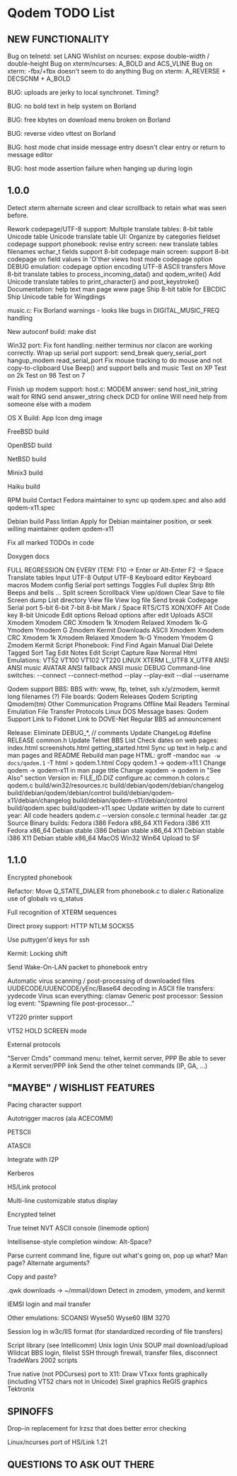 Qodem TODO List
===============

NEW FUNCTIONALITY
-----------------

Bug on telnetd: set LANG
Wishlist on ncurses: expose double-width / double-height
Bug on xterm/ncurses: A_BOLD and ACS_VLINE
Bug on xterm: -fbx/+fbx doesn't seem to do anything
Bug on xterm: A_REVERSE + DECSCNM + A_BOLD

BUG: uploads are jerky to local synchronet.  Timing?

BUG: no bold text in help system on Borland

BUG: free kbytes on download menu broken on Borland

BUG: reverse video vttest on Borland

BUG: host mode chat inside message entry doesn't clear entry or return
     to message editor

BUG: host mode assertion failure when hanging up during login

1.0.0
-----

Detect xterm alternate screen and clear scrollback to retain what was
seen before.

Rework codepage/UTF-8 support:
  Multiple translate tables:
    8-bit table
    Unicode table
  Unicode translate table UI:
    Organize by categories
  fieldset codepage support
  phonebook:
    revise entry screen:
      new translate tables filenames
      wchar_t fields support 8-bit codepage
    main screen: support 8-bit codepage on field values in 'O'ther views
  host mode codepage option
  DEBUG emulation:
    codepage option
    encoding UTF-8
  ASCII transfers
  Move 8-bit translate tables to process_incoming_data() and
    qodem_write()
  Add Unicode translate tables to print_character() and
    post_keystroke()
  Documentation:
    help text
    man page
    www page
  Ship 8-bit table for EBCDIC
  Ship Unicode table for Wingdings


music.c:
  Fix Borland warnings - looks like bugs in DIGITAL_MUSIC_FREQ handling


New autoconf build:
  make dist


Win32 port:
  Fix font handling: neither terminus nor clacon are working correctly.
  Wrap up serial port support:
    send_break
    query_serial_port
    hangup_modem
    read_serial_port
  Fix mouse tracking to do mouse and not copy-to-clipboard
  Use Beep() and support bells and music
  Test on XP
  Test on 2k
  Test on 98
  Test on 7


Finish up modem support:
  host.c:
    MODEM answer:
      send host_init_string
      wait for RING
      send answer_string
      check DCD for online
  Will need help from someone else with a modem


OS X Build:
  App Icon
  dmg image

FreeBSD build

OpenBSD build

NetBSD build

Minix3 build

Haiku build

RPM build
  Contact Fedora maintainer to sync up qodem.spec and also add
  qodem-x11.spec

Debian build
  Pass lintian
  Apply for Debian maintainer position, or seek willing maintainer
  qodem
  qodem-x11


Fix all marked TODOs in code


Doxygen docs



FULL REGRESSION ON EVERY ITEM:
  F10 -> Enter or Alt-Enter
  F2 -> Space
  Translate tables
    Input
      UTF-8
    Output
      UTF-8
  Keyboard editor
  Keyboard macros
  Modem config
  Serial port settings
  Toggles
    Full duplex
    Strip 8th
    Beeps and bells
    ...
  Split screen
  Scrollback
    View up/down
    Clear
    Save to file
  Screen dump
  List directory
  View file
  View log file
  Send break
  Codepage
  Serial port
    5-bit
    6-bit
    7-bit
    8-bit
    Mark / Space
    RTS/CTS
    XON/XOFF
  Alt Code key
    8-bit
    Unicode
  Edit options
    Reload options after edit
  Uploads
    ASCII
    Xmodem
    Xmodem CRC
    Xmodem 1k
    Xmodem Relaxed
    Xmodem 1k-G
    Ymodem
    Ymodem G
    Zmodem
    Kermit
  Downloads
    ASCII
    Xmodem
    Xmodem CRC
    Xmodem 1k
    Xmodem Relaxed
    Xmodem 1k-G
    Ymodem
    Ymodem G
    Zmodem
    Kermit
  Script
  Phonebook:
    Find
    Find Again
    Manual Dial
    Delete Tagged
    Sort
    Tag
    Edit Notes
    Edit Script
  Capture
    Raw
    Normal
    Html
  Emulations:
    VT52
    VT100
    VT102
    VT220
    LINUX
    XTERM
    L_UTF8
    X_UTF8
    ANSI
      ANSI music
    AVATAR
      ANSI fallback
        ANSI music
    DEBUG
  Command-line switches:
    --connect
    --connect-method
    --play
    --play-exit
    --dial
    --username

Qodem support BBS:
  BBS with:
    www, ftp, telnet, ssh
    x/y/zmodem, kermit
    long filenames (?)
  File boards:
    Qodem Releases
    Qodem Scripting
    Qmodem(tm)
    Other Communication Programs
    Offline Mail Readers
    Terminal Emulation
    File Transfer Protocols
    Linux
    DOS
  Message bases:
    Qodem Support
  Link to Fidonet
  Link to DOVE-Net
  Regular BBS ad announcement


Release:
  Eliminate DEBUG_*, // comments
  Update ChangeLog
  #define RELEASE common.h
  Update Telnet BBS List
  Check dates on web pages:
    index.html screenshots.html getting_started.html
  Sync up text in help.c and man pages and README
  Rebuild man page HTML:
    groff -mandoc `man -w docs/qodem.1` -T html > qodem.1.html
  Copy qodem.1 -> qodem-x11.1
    Change qodem -> qodem-x11 in man page title
    Change xqodem -> qodem in "See Also" section
  Version in:
    FILE_ID.DIZ
    configure.ac
    common.h
    colors.c
    qodem.c
    build/win32/resources.rc
    build/debian/qodem/debian/changelog
    build/debian/qodem/debian/control
    build/debian/qodem-x11/debian/changelog
    build/debian/qodem-x11/debian/control
    build/qodem.spec
    build/qodem-x11.spec
  Update written by date to current year:
    All code headers
    qodem.c --version
    console.c terminal header
  .tar.gz Source
  Binary builds:
    Fedora i386
    Fedora x86_64
    X11 Fedora i386
    X11 Fedora x86_64
    Debian stable i386
    Debian stable x86_64
    X11 Debian stable i386
    X11 Debian stable x86_64
    MacOS
    Win32
    Win64
  Upload to SF



1.1.0
-----

Encrypted phonebook

Refactor:
  Move Q_STATE_DIALER from phonebook.c to dialer.c
  Rationalize use of globals vs q_status

Full recognition of XTERM sequences

Direct proxy support:
  HTTP
    NTLM
  SOCKS5

Use puttygen'd keys for ssh

Kermit:
  Locking shift

Send Wake-On-LAN packet to phonebook entry

Automatic virus scanning / post-processing of downloaded files
  UUDECODE/UUENCODE/yEnc/Base64 decoding in ASCII file transfers:
    yydecode
  Virus scan everything:
    clamav
  Generic post processor:
    Session log event: "Spawning file post-processor..."

VT220 printer support

VT52 HOLD SCREEN mode

External protocols

"Server Cmds" command menu: telnet, kermit server, PPP
  Be able to sever a Kermit server/PPP link
  Send the other telnet commands (IP, GA, ...)



"MAYBE" / WISHLIST FEATURES
---------------------------

Pacing character support

Autotrigger macros (ala ACECOMM)

PETSCII

ATASCII

Integrate with I2P

Kerberos

HS/Link protocol

Multi-line customizable status display

Encrypted telnet

True telnet NVT ASCII console (linemode option)

Intellisense-style completion window:
  Alt-Space?

Parse current command line, figure out what's going on, pop up what?
  Man page?  Alternate arguments?

Copy and paste?

.qwk downloads -> ~/mmail/down
  Detect in zmodem, ymodem, and kermit

IEMSI login and mail transfer

Other emulations:
  SCOANSI
  Wyse50
  Wyse60
  IBM 3270

Session log in w3c/IIS format (for standardized recording of file transfers)

Script library (see Intellicomm)
  Unix login
  Unix SOUP mail download/upload
  Wildcat BBS login, filelist
  SSH through firewall, transfer files, disconnect
  TradeWars 2002 scripts

True native (not PDCurses) port to X11:
  Draw VTxxx fonts graphically (including VT52 chars not in Unicode)
  Sixel graphics
  ReGIS graphics
  Tektronix

SPINOFFS
--------

Drop-in replacement for lrzsz that does better error checking

Linux/ncurses port of HS/Link 1.21

QUESTIONS TO ASK OUT THERE
--------------------------
